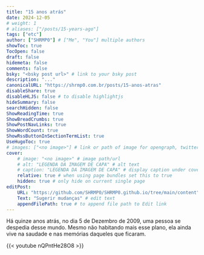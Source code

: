 ```yaml
---
title: "15 anos atrás"
date: 2024-12-05
# weight: 1
# aliases: ["/posts/15-years-ago"]
tags: ["etc"]
author: ["SHRMP0"] # ["Me", "You"] multiple authors
showToc: true
TocOpen: false
draft: false
hidemeta: false
comments: false
bsky: "<bsky post url>" # link to your bsky post
description: "..."
canonicalURL: "https://shrmp0.com.br/posts/15-anos-atras"
disableShare: true
disableHLJS: false # to disable highlightjs
hideSummary: false
searchHidden: false
ShowReadingTime: true
ShowBreadCrumbs: true
ShowPostNavLinks: true
ShowWordCount: true
ShowRssButtonInSectionTermList: true
UseHugoToc: true
# images: ["<no image>"] # link or path of image for opengraph, twitter-cards
cover:
    # image: "<no image>" # image path/url
    # alt: "LEGENDA DA IMAGEM DE CAPA" # alt text
    # caption: "LEGENDA DA IMAGEM DE CAPA" # display caption under cover
    relative: true # when using page bundles set this to true
    hidden: true # only hide on current single page
editPost:
    URL: "https://github.com/SHRMP0/SHRMP0.github.io/tree/main/content"
    Text: "Sugerir mudanças" # edit text
    appendFilePath: true # to append file path to Edit link
---
```


Há quinze anos atrás, no dia 5 de Dezembro de 2009, uma pessoa se despedia desse mundo. Mesmo não habitando mais esse plano, ela ainda vive na saudade e nas memórias daqueles que ficaram.

{{< youtube nQPntHe28O8 >}}